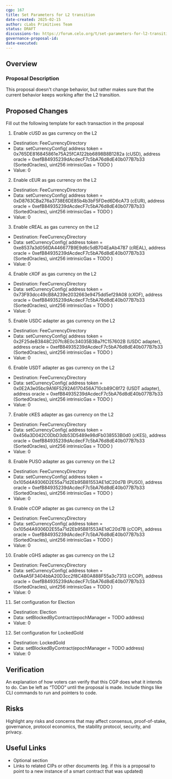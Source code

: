 ```yaml
---
cgp: 167
title: Set Parameters for L2 transition
date-created: 2025-02-15
author: cLabs Primitives Team
status: DRAFT
discussions-to: https://forum.celo.org/t/set-parameters-for-l2-transition/10365
governance-proposal-id:
date-executed:
---
```

 
## Overview
 
 
### Proposal Description

This proposal doesn't change behavior, but rather makes sure that the current behavior keeps working after the L2 transition.
 
## Proposed Changes
 
Fill out the following template for each transaction in the proposal
 
1. Enable cUSD as gas currency on the L2
  - Destination: FeeCurrencyDirectory
  - Data: setCurrencyConfig(
    address token = 0x765DE816845861e75A25fCA122bb6898B8B1282a (cUSD),
    address oracle = 0xefB84935239dAcdecF7c5bA76d8dE40b077B7b33 (SortedOracles),
    uint256 intrinsicGas = TODO
  ) 
  - Value: 0
2. Enable cEUR as gas currency on the L2
  - Destination: FeeCurrencyDirectory
  - Data: setCurrencyConfig(
    address token = 0xD8763CBa276a3738E6DE85b4b3bF5FDed6D6cA73 (cEUR),
    address oracle  = 0xefB84935239dAcdecF7c5bA76d8dE40b077B7b33 (SortedOracles),
    uint256 intrinsicGas = TODO
  ) 
  - Value: 0
3. Enable cREAL as gas currency on the L2
  - Destination: FeeCurrencyDirectory
  - Data: setCurrencyConfig(
    address token = 0xe8537a3d056DA446677B9E9d6c5dB704EaAb4787 (cREAL),
    address oracle = 0xefB84935239dAcdecF7c5bA76d8dE40b077B7b33 (SortedOracles),
    uint256 intrinsicGas = TODO
  ) 
  - Value: 0
4. Enable cXOF as gas currency on the L2
  - Destination: FeeCurrencyDirectory
  - Data: setCurrencyConfig(
    address token = 0x73F93dcc49cB8A239e2032663e9475dd5ef29A08 (cXOF),
    address oracle  = 0xefB84935239dAcdecF7c5bA76d8dE40b077B7b33 (SortedOracles),
    uint256 intrinsicGas = TODO
  ) 
  - Value: 0
5. Enable USDC adapter as gas currency on the L2
  - Destination: FeeCurrencyDirectory
  - Data: setCurrencyConfig(
    address token = 0x2F25deB3848C207fc8E0c34035B3Ba7fC157602B (USDC adapter),
    address oracle  = 0xefB84935239dAcdecF7c5bA76d8dE40b077B7b33 (SortedOracles),
    uint256 intrinsicGas = TODO
  ) 
  - Value: 0
6. Enable USDT adapter as gas currency on the L2
  - Destination: FeeCurrencyDirectory
  - Data: setCurrencyConfig(
    address token = 0x0E2A3e05bc9A16F5292A6170456A710cb89C6f72 (USDT adapter),
    address oracle  = 0xefB84935239dAcdecF7c5bA76d8dE40b077B7b33 (SortedOracles),
    uint256 intrinsicGas = TODO
  ) 
  - Value: 0
7. Enable cKES adapter as gas currency on the L2
  - Destination: FeeCurrencyDirectory
  - Data: setCurrencyConfig(
    address token = 0x456a3D042C0DbD3db53D5489e98dFb038553B0d0 (cKES),
    address oracle  = 0xefB84935239dAcdecF7c5bA76d8dE40b077B7b33 (SortedOracles),
    uint256 intrinsicGas = TODO
  ) 
  - Value: 0
8. Enable PUSO adapter as gas currency on the L2
  - Destination: FeeCurrencyDirectory
  - Data: setCurrencyConfig(
    address token = 0x105d4A9306D2E55a71d2Eb95B81553AE1dC20d7B (PUSO),
    address oracle  = 0xefB84935239dAcdecF7c5bA76d8dE40b077B7b33 (SortedOracles),
    uint256 intrinsicGas = TODO
  ) 
  - Value: 0
9. Enable cCOP adapter as gas currency on the L2
  - Destination: FeeCurrencyDirectory
  - Data: setCurrencyConfig(
    address token = 0x105d4A9306D2E55a71d2Eb95B81553AE1dC20d7B (cCOP),
    address oracle  = 0xefB84935239dAcdecF7c5bA76d8dE40b077B7b33 (SortedOracles),
    uint256 intrinsicGas = TODO
  ) 
  - Value: 0
10. Enable cGHS adapter as gas currency on the L2
  - Destination: FeeCurrencyDirectory
  - Data: setCurrencyConfig(
    address token = 0xfAeA5F3404bbA20D3cc2f8C4B0A888F55a3c7313 (cCOP),
    address oracle  = 0xefB84935239dAcdecF7c5bA76d8dE40b077B7b33 (SortedOracles),
    uint256 intrinsicGas = TODO
  ) 
  - Value: 0
11. Set configuration for Election
  - Destination: Election
  - Data: setBlockedByContract(epochManager = TODO address)
  - Value: 0
12. Set configuration for LockedGold
  - Destination: LockedGold
  - Data: setBlockedByContract(epochManager = TODO address)
  - Value: 0

  
 
## Verification
 
An explanation of how voters can verify that this CGP does what it intends to do. Can be left as “TODO” until the proposal is made. Include things like CLI commands to run and pointers to code.
 
## Risks
 
Highlight any risks and concerns that may affect consensus, proof-of-stake, governance, protocol economics, the stability protocol, security, and privacy.
 
## Useful Links
 
* Optional section
* Links to related CIPs or other documents (eg. if this is a proposal to point to a new instance of a smart contract that was updated)

